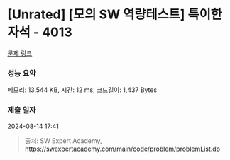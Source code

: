# [Unrated] [모의 SW 역량테스트] 특이한 자석 - 4013 

[문제 링크](https://swexpertacademy.com/main/code/problem/problemDetail.do?contestProbId=AWIeV9sKkcoDFAVH) 

### 성능 요약

메모리: 13,544 KB, 시간: 12 ms, 코드길이: 1,437 Bytes

### 제출 일자

2024-08-14 17:41



> 출처: SW Expert Academy, https://swexpertacademy.com/main/code/problem/problemList.do